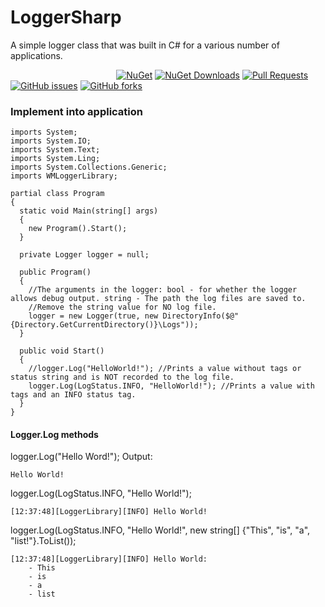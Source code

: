# LoggerSharp
A simple logger class that was built in C# for a various number of applications.

&nbsp;&nbsp;&nbsp;&nbsp;&nbsp;&nbsp;&nbsp;&nbsp;&nbsp;&nbsp;&nbsp;&nbsp;&nbsp;&nbsp;&nbsp;&nbsp;&nbsp;&nbsp;&nbsp;&nbsp;&nbsp;&nbsp;&nbsp;&nbsp;&nbsp;&nbsp;&nbsp;&nbsp;&nbsp;&nbsp;&nbsp;&nbsp;&nbsp;&nbsp;&nbsp;&nbsp;&nbsp;&nbsp;&nbsp;&nbsp;&nbsp;&nbsp;
[![NuGet](https://img.shields.io/nuget/v/Nuget.Core.svg?style=for-the-badge)](https://www.nuget.org/packages/LoggerSharp/1.0.5)
[![NuGet Downloads](https://img.shields.io/nuget/dt/Microsoft.AspNetCore.Mvc.svg?style=for-the-badge)](https://www.nuget.org/stats/packages/LoggerSharp?groupby=Version)
[![Pull Requests](https://img.shields.io/github/issues-pr/cdnjs/cdnjs.svg?style=for-the-badge)](https://github.com/WinMister332/LoggerSharp/pulls)
[![GitHub issues](https://img.shields.io/github/issues/badges/shields.svg?style=for-the-badge)](https://github.com/WinMister332/LoggerSharp/issues)
[![GitHub forks](https://img.shields.io/github/forks/badges/shields.svg?style=for-the-badge&label=Fork)](https://github.com/WinMister332/LoggerSharp/network/members)

### Implement into application

```CSharp
imports System;
imports System.IO;
imports System.Text;
imports System.Ling;
imports System.Collections.Generic;
imports WMLoggerLibrary;

partial class Program
{
  static void Main(string[] args)
  {
    new Program().Start();
  }
  
  private Logger logger = null;
  
  public Program()
  {
    //The arguments in the logger: bool - for whether the logger allows debug output. string - The path the log files are saved to.
    //Remove the string value for NO log file.
    logger = new Logger(true, new DirectoryInfo($@"{Directory.GetCurrentDirectory()}\Logs"));
  }
  
  public void Start()
  {
    //logger.Log("HelloWorld!"); //Prints a value without tags or status string and is NOT recorded to the log file.
    logger.Log(LogStatus.INFO, "HelloWorld!"); //Prints a value with tags and an INFO status tag.
  }
}
```
#### Logger.Log methods
logger.Log("Hello Word!");
Output:
```
Hello World!
```
logger.Log(LogStatus.INFO, "Hello World!");
```
[12:37:48][LoggerLibrary][INFO] Hello World!
```
logger.Log(LogStatus.INFO, "Hello World!", new string[] {"This", "is", "a", "list!"}.ToList());
```
[12:37:48][LoggerLibrary][INFO] Hello World:
    - This
    - is
    - a
    - list
```
